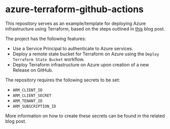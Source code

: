 # azure-terraform-github-actions

This repository serves as an example/template for deploying Azure infrastructure using Terraform, based on the steps outlined in [this](https://www.fpgmaas.com/blog/azure-terraform-github-actions) blog post.

The project has the following features:

- Use a Service Principal to authenticate to Azure services.
- Deploy a remote state bucket for Terraform on Azure using the  `Deploy Terraform State Bucket` workflow.
- Deploy Terraform infrastructure on Azure upon creation of a new Release on GitHub.

The repository requires the following secrets to be set:

- `ARM_CLIENT_ID`
- `ARM_CLIENT_SECRET`
- `ARM_TENANT_ID`
- `ARM_SUBSCRIPTION_ID`

More information on how to create these secrets can be found in the related blog post.